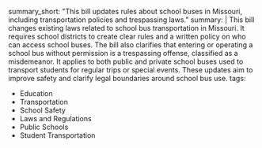 summary_short: "This bill updates rules about school buses in Missouri, including transportation policies and trespassing laws."
summary: |
  This bill changes existing laws related to school bus transportation in Missouri. It requires school districts to create clear rules and a written policy on who can access school buses. The bill also clarifies that entering or operating a school bus without permission is a trespassing offense, classified as a misdemeanor. It applies to both public and private school buses used to transport students for regular trips or special events. These updates aim to improve safety and clarify legal boundaries around school bus use.
tags:
  - Education
  - Transportation
  - School Safety
  - Laws and Regulations
  - Public Schools
  - Student Transportation
